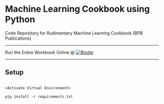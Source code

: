 # Machine Learning Cookbook using Python

Code Repository for Rudimentary Machine Learning Cookbook (BPB Publications)

---
Run the Entire Workbook Online @ [![Binder](https://mybinder.org/badge_logo.svg)](https://mybinder.org/v2/gh/rehanguha/Machine-Learning-Cookbook-using-Python/master)

---

## Setup

```shell

<Activate Virtual Environment>

pip install -r requirements.txt

```
